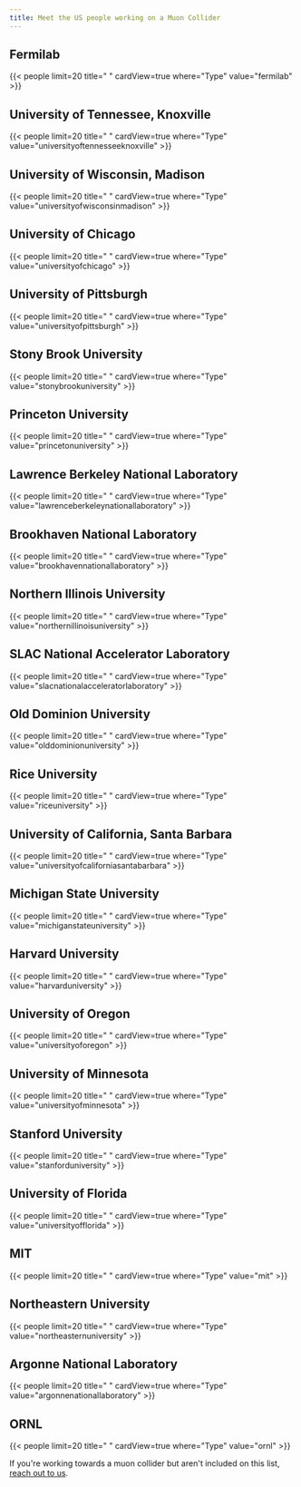 ```yaml
---
title: Meet the US people working on a Muon Collider
---
```



## Fermilab
{{< people limit=20 title=" " cardView=true where="Type" value="fermilab" >}}


## University of Tennessee, Knoxville
{{< people limit=20 title=" " cardView=true where="Type" value="universityoftennesseeknoxville" >}}


## University of Wisconsin, Madison
{{< people limit=20 title=" " cardView=true where="Type" value="universityofwisconsinmadison" >}}


## University of Chicago
{{< people limit=20 title=" " cardView=true where="Type" value="universityofchicago" >}}


## University of Pittsburgh
{{< people limit=20 title=" " cardView=true where="Type" value="universityofpittsburgh" >}}


## Stony Brook University
{{< people limit=20 title=" " cardView=true where="Type" value="stonybrookuniversity" >}}


## Princeton University
{{< people limit=20 title=" " cardView=true where="Type" value="princetonuniversity" >}}


## Lawrence Berkeley National Laboratory
{{< people limit=20 title=" " cardView=true where="Type" value="lawrenceberkeleynationallaboratory" >}}


## Brookhaven National Laboratory
{{< people limit=20 title=" " cardView=true where="Type" value="brookhavennationallaboratory" >}}


## Northern Illinois University
{{< people limit=20 title=" " cardView=true where="Type" value="northernillinoisuniversity" >}}


## SLAC National Accelerator Laboratory
{{< people limit=20 title=" " cardView=true where="Type" value="slacnationalacceleratorlaboratory" >}}


## Old Dominion University
{{< people limit=20 title=" " cardView=true where="Type" value="olddominionuniversity" >}}


## Rice University
{{< people limit=20 title=" " cardView=true where="Type" value="riceuniversity" >}}


## University of California, Santa Barbara
{{< people limit=20 title=" " cardView=true where="Type" value="universityofcaliforniasantabarbara" >}}


## Michigan State University
{{< people limit=20 title=" " cardView=true where="Type" value="michiganstateuniversity" >}}


## Harvard University
{{< people limit=20 title=" " cardView=true where="Type" value="harvarduniversity" >}}


## University of Oregon
{{< people limit=20 title=" " cardView=true where="Type" value="universityoforegon" >}}


## University of Minnesota
{{< people limit=20 title=" " cardView=true where="Type" value="universityofminnesota" >}}


## Stanford University
{{< people limit=20 title=" " cardView=true where="Type" value="stanforduniversity" >}}


## University of Florida
{{< people limit=20 title=" " cardView=true where="Type" value="universityofflorida" >}}


## MIT
{{< people limit=20 title=" " cardView=true where="Type" value="mit" >}}


## Northeastern University
{{< people limit=20 title=" " cardView=true where="Type" value="northeasternuniversity" >}}


## Argonne National Laboratory
{{< people limit=20 title=" " cardView=true where="Type" value="argonnenationallaboratory" >}}


## ORNL
{{< people limit=20 title=" " cardView=true where="Type" value="ornl" >}}


If you're working towards a muon collider but aren't included on this list, [reach out to us](mailto:muon-collider@googlegroups.com).